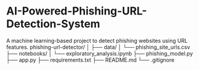 # AI-Powered-Phishing-URL-Detection-System
A machine learning-based project to detect phishing websites using URL features.
phishing-url-detector/
│
├── data/
│   └── phishing_site_urls.csv
├── notebooks/
│   └── exploratory_analysis.ipynb
├── phishing_model.py
├── app.py
├── requirements.txt
├── README.md
└── .gitignore
